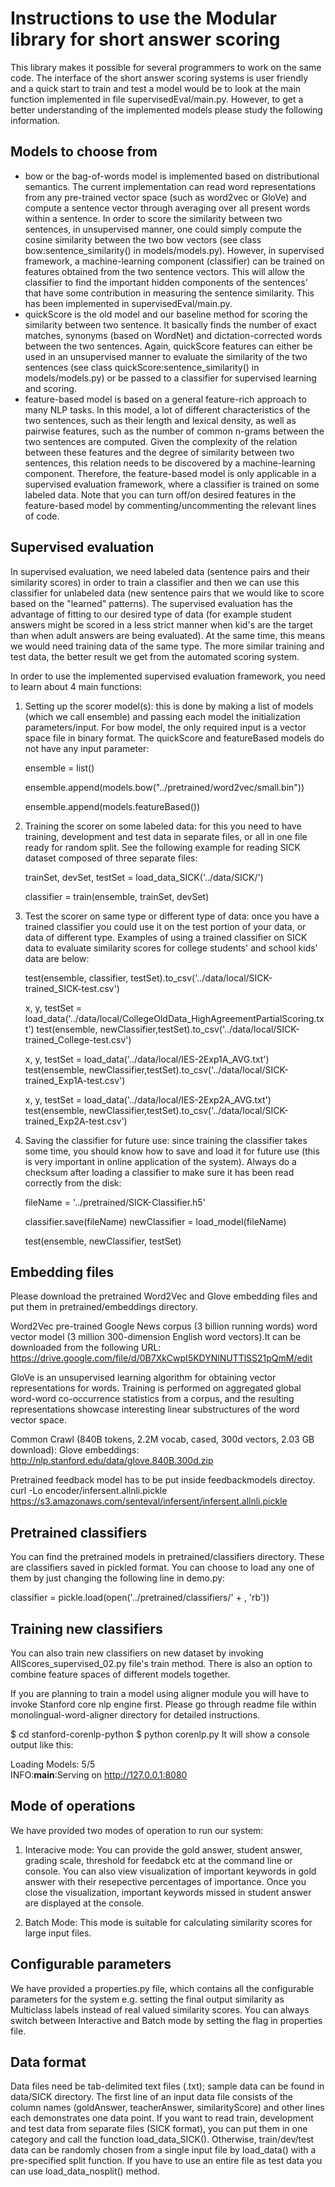 # Instructions to use the Modular library for short answer scoring

This library makes it possible for several programmers to work on the same code. The interface of the short answer scoring systems is user friendly and a quick start to train and test a model would be to look at the main function implemented in file supervisedEval/main.py. However, to get a better understanding of the implemented models please study the following information.

## Models to choose from
- bow or the bag-of-words model is implemented based on distributional semantics. The current implementation can read word representations from any pre-trained vector space (such as word2vec or GloVe) and compute a sentence vector through averaging over all present words within a sentence. In order to score the similarity between two sentences, in unsupervised manner, one could simply compute the cosine similarity between the two bow vectors (see class bow:sentence_similarity() in models/models.py). However, in supervised framework, a machine-learning component (classifier) can be trained on features obtained from the two sentence vectors. This will allow the classifier to find the important hidden components of the sentences' that have some contribution in measuring the sentence similarity. This has been implemented in supervisedEval/main.py.
- quickScore is the old model and our baseline method for scoring the similarity between two sentence. It basically finds the number of exact matches, synonyms (based on WordNet) and dictation-corrected words between the two sentences. Again, quickScore features can either be used in an unsupervised manner to evaluate the similarity of the two sentences (see class quickScore:sentence_similarity() in models/models.py) or be passed to a classifier for supervised learning and scoring.
- feature-based model is based on a general feature-rich approach to many NLP tasks. In this model, a lot of different characteristics of the two sentences, such as their length and lexical density, as well as pairwise features, such as the number of common n-grams between the two sentences are computed. Given the complexity of the relation between these features and the degree of similarity between two sentences, this relation needs to be discovered by a machine-learning component. Therefore, the feature-based model is only applicable in a supervised evaluation framework, where a classifier is trained on some labeled data. Note that you can turn off/on desired features in the feature-based model by commenting/uncommenting the relevant lines of code.

## Supervised evaluation
In supervised evaluation, we need labeled data (sentence pairs and their similarity scores) in order to train a classifier and then we can use this classifier for unlabeled data (new sentence pairs that we would like to score based on the "learned" patterns). The supervised evaluation has the advantage of fitting to our desired type of data (for example student answers might be scored in a less strict manner when kid's are the target than when adult answers are being evaluated). At the same time, this means we would need training data of the same type. The more similar training and test data, the better result we get from the automated scoring system.

In order to use the implemented supervised evaluation framework, you need to learn about 4 main functions:

1) Setting up the scorer model(s): this is done by making a list of models (which we call ensemble) and passing each model the initialization parameters/input. For bow model, the only required input is a vector space file in binary format. The quickScore and featureBased models do not have any input parameter:
    
    ensemble = list()
    
    
    ensemble.append(models.bow("../pretrained/word2vec/small.bin"))
    
    
    ensemble.append(models.featureBased())
    
 2) Training the scorer on some labeled data: for this you need to have training, development and test data in separate files, or all in one file ready for random split. See the following example for reading SICK dataset composed of three separate files:
 
   
    trainSet, devSet, testSet = load_data_SICK('../data/SICK/')
    
    
    classifier = train(ensemble, trainSet, devSet)
    
 3) Test the scorer on same type or different type of data: once you have a trained classifier you could use it on the test portion of your data, or data of different type. Examples of using a trained classifier on SICK data to evaluate similarity scores for college students' and school kids' data are below:
 
    
    test(ensemble, classifier, testSet).to_csv('../data/local/SICK-trained_SICK-test.csv')
    
    
    x, y, testSet = load_data('../data/local/CollegeOldData_HighAgreementPartialScoring.txt')
    test(ensemble, newClassifier,testSet).to_csv('../data/local/SICK-trained_College-test.csv')
    
    x, y, testSet = load_data('../data/local/IES-2Exp1A_AVG.txt')
    test(ensemble, newClassifier,testSet).to_csv('../data/local/SICK-trained_Exp1A-test.csv')
    
    x, y, testSet = load_data('../data/local/IES-2Exp2A_AVG.txt')
    test(ensemble, newClassifier,testSet).to_csv('../data/local/SICK-trained_Exp2A-test.csv')
    
 4) Saving the classifier for future use: since training the classifier takes some time, you should know how to save and load it for future use (this is very important in online application of the system). Always do a checksum after loading a classifier to make sure it has been read correctly from the disk:
 
    
    fileName = '../pretrained/SICK-Classifier.h5'
    
    
    classifier.save(fileName)
    newClassifier = load_model(fileName)
    
    
    test(ensemble, newClassifier, testSet)

## Embedding files
Please download the pretrained Word2Vec and Glove embedding files and put them in pretrained/embeddings directory.

Word2Vec pre-trained Google News corpus (3 billion running words) word vector model (3 million 300-dimension English word vectors).It can be downloaded from the following URL:
https://drive.google.com/file/d/0B7XkCwpI5KDYNlNUTTlSS21pQmM/edit

GloVe is an unsupervised learning algorithm for obtaining vector representations for words. Training is performed on aggregated global word-word co-occurrence statistics from a corpus, and the resulting representations showcase interesting linear substructures of the word vector space.

Common Crawl (840B tokens, 2.2M vocab, cased, 300d vectors, 2.03 GB download):
Glove embeddings: http://nlp.stanford.edu/data/glove.840B.300d.zip

Pretrained feedback model has to be put inside feedbackmodels directoy.
curl -Lo encoder/infersent.allnli.pickle https://s3.amazonaws.com/senteval/infersent/infersent.allnli.pickle

## Pretrained classifiers
You can find the pretrained models in pretrained/classifiers directory. These are classifiers saved in pickled format. You can choose to load any one of them by just changing the following line in demo.py:

classifier = pickle.load(open('../pretrained/classifiers/' + <name of pretrained classifer>, 'rb'))

## Training new classifiers
You can also train new classifiers on new dataset by invoking AllScores_supervised_02.py file's train method. There is also an option to combine feature spaces of different models together.

If you are planning to train a model using aligner module you will have to invoke Stanford core nlp engine first. Please go through readme file within monolingual-word-aligner directory for detailed instructions.

$ cd stanford-corenlp-python
$ python corenlp.py
It will show a console output like this:

Loading Models: 5/5                                                             
INFO:__main__:Serving on http://127.0.0.1:8080

## Mode of operations
We have provided two modes of operation to run our system:
1. Interacive mode: You can provide the gold answer, student answer, grading scale, threshold for feedabck etc at the command line or console. You can also view visualization of important keywords in gold answer with their resepective percentages of importance. Once you close the visualization, important keywords missed in student answer are displayed at the console.

2. Batch Mode: This mode is suitable for calculating similarity scores for large input files.

## Configurable parameters
We have provided a properties.py file, which contains all the configurable parameters for the system e.g. setting the final output similarity as Multiclass labels instead of real valued similarity scores. You can always switch between Interactive and Batch mode by setting the flag in properties file.

## Data format
Data files need be tab-delimited text files (.txt); sample data can be found in data/SICK directory. The first line of an input data file consists of the column names (goldAnswer, teacherAnswer, similarityScore) and other lines each demonstrates one data point. If you want to read train, development and test data from separate files (SICK format), you can put them in one category and call the function load_data_SICK(). Otherwise, train/dev/test data can be randomly chosen from a single input file by load_data() with a pre-specified split function. If you have to use an entire file as test data you can use load_data_nosplit() method.
 

    
    
    

